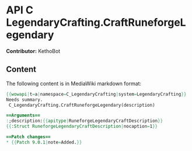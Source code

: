 # API C LegendaryCrafting.CraftRuneforgeLegendary

**Contributor:** KethoBot

## Content

The following content is in MediaWiki markdown format:

```mediawiki
{{wowapi|t=a|namespace=C_LegendaryCrafting|system=LegendaryCrafting}}
Needs summary.
 C_LegendaryCrafting.CraftRuneforgeLegendary(description)

==Arguments==
:;description:{{apitype|RuneforgeLegendaryCraftDescription}}
{{:Struct RuneforgeLegendaryCraftDescription|nocaption=1}}

==Patch changes==
* {{Patch 9.0.1|note=Added.}}
```